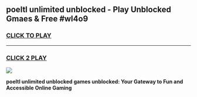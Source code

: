 
## poeltl unlimited unblocked - Play Unblocked Gmaes & Free #wl4o9
<h3>
<a href="https://news.freeplayer.one?title=poeltl_unlimited_unblocked&ref=27F">CLICK TO PLAY</a></h3>
<hr>

<h3>
<a href="https://news.freeplayer.one?title=poeltl_unlimited_unblocked&ref=27F">CLICK 2 PLAY</a>
  
</h3>

<a href="https://news.freeplayer.one?title=poeltl_unlimited_unblocked&ref=27F/"><img src="https://clearcache.store/games.png"></a>


**poeltl unlimited unblocked games unblocked: Your Gateway to Fun and Accessible Online Gaming**
